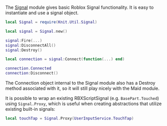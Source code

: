 The [Signal](https://github.com/Sleitnick/Knit/blob/main/src/Knit/Util/Signal.lua) module gives basic Roblox Signal functionality. It is easy to instantiate and use a signal object.

```lua
local Signal = require(Knit.Util.Signal)

local signal = Signal.new()

signal:Fire(...)
signal:DisconnectAll()
signal:Destroy()

local connection = signal:Connect(function(...) end)

connection.Connected
connection:Disconnect()
```

The Connection object internal to the Signal module also has a Destroy method associated with it, so it will still play nicely with the Maid module.

It is possible to wrap an existing RBXScriptSignal (e.g. `BasePart.Touched`) using `Signal.Proxy`, which is useful when creating abstractions that utilize existing built-in signals:

```lua
local touchTap = Signal.Proxy(UserInputService.TouchTap)
```